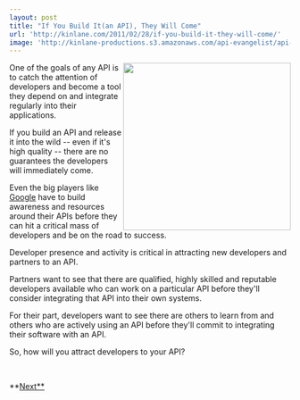 ```yaml
---
layout: post
title: "If You Build It(an API), They Will Come"
url: 'http://kinlane.com/2011/02/28/if-you-build-it-they-will-come/'
image: 'http://kinlane-productions.s3.amazonaws.com/api-evangelist/api-tag-cloud.jpg'
---
```


<img src="http://kinlane-productions.s3.amazonaws.com/api-evangelist/api-tag-cloud.jpg" alt="" width="300" align="right" />One of the goals of any API is to catch the attention of developers and become a tool they depend on and integrate regularly into their applications.

If you build an API and release it into the wild -- even if it's high quality -- there are no guarantees the developers will immediately come.

Even the big players like [Google][1] have to build awareness and resources around their APIs before they can hit a critical mass of developers and be on the road to success.

Developer presence and activity is critical in attracting new developers and partners to an API.

Partners want to see that there are qualified, highly skilled and reputable developers available who can work on a particular API before they'll consider integrating that API into their own systems.

For their part, developers want to see there are others to learn from and others who are actively using an API before they'll commit to integrating their software with an API.

So, how will you attract developers to your API?

 

**[Next** ][2]

   [1]: http://www.kinlane.com/category/google/
   [2]: http://www.kinlane.com/2011/02/provide-high-quality-professional-api-developers-with-elance/ (Provide High Quality, Professional API Developers with Elance)
